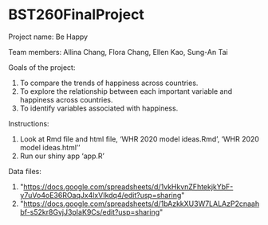 # BST260FinalProject

Project name: Be Happy

Team members: Allina Chang, Flora Chang, Ellen Kao, Sung-An Tai

Goals of the project:
1. To compare the trends of happiness across countries.
2. To explore the relationship between each important variable and happiness across countries. 
3. To identify variables associated with happiness.

Instructions:
1. Look at Rmd file and html file, ‘WHR 2020 model ideas.Rmd’, ‘WHR 2020 model ideas.html’’
2. Run our shiny app ‘app.R’ 

Data files:
1. "https://docs.google.com/spreadsheets/d/1vkHkvnZFhtekjkYbF-y7uVo4oE36ROaqJx4lxVIkdq4/edit?usp=sharing"
2. "https://docs.google.com/spreadsheets/d/1bAzkkXU3W7LALAzP2cnaahbf-s52kr8GvjJ3pIaK9Cs/edit?usp=sharing"